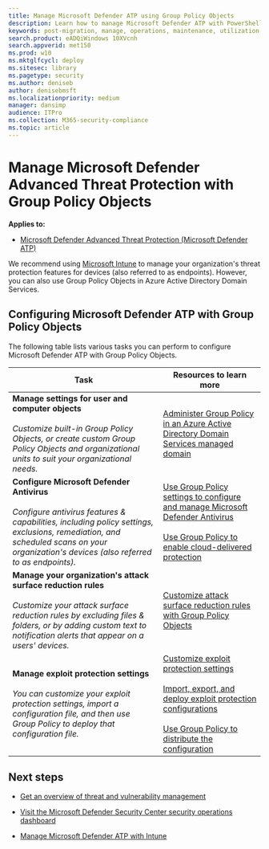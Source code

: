 ```yaml
---
title: Manage Microsoft Defender ATP using Group Policy Objects
description: Learn how to manage Microsoft Defender ATP with PowerShell
keywords: post-migration, manage, operations, maintenance, utilization, PowerShell, windows defender advanced threat protection, atp, edr
search.product: eADQiWindows 10XVcnh
search.appverid: met150
ms.prod: w10
ms.mktglfcycl: deploy
ms.sitesec: library
ms.pagetype: security
ms.author: deniseb
author: denisebmsft
ms.localizationpriority: medium
manager: dansimp
audience: ITPro
ms.collection: M365-security-compliance 
ms.topic: article
---
```


# Manage Microsoft Defender Advanced Threat Protection with Group Policy Objects

**Applies to:**
- [Microsoft Defender Advanced Threat Protection (Microsoft Defender ATP)](https://go.microsoft.com/fwlink/p/?linkid=2069559)

We recommend using [Microsoft Intune](https://docs.microsoft.com/mem/intune/fundamentals/what-is-intune) to manage your organization's threat protection features for devices (also referred to as endpoints). However, you can also use Group Policy Objects in Azure Active Directory Domain Services.

## Configuring Microsoft Defender ATP with Group Policy Objects

The following table lists various tasks you can perform to configure Microsoft Defender ATP with Group Policy Objects.

|Task  |Resources to learn more  |
|---------|---------|
|**Manage settings for user and computer objects** <br/><br/>*Customize built-in Group Policy Objects, or create custom Group Policy Objects and organizational units to suit your organizational needs.*     |[Administer Group Policy in an Azure Active Directory Domain Services managed domain](https://docs.microsoft.com/azure/active-directory-domain-services/manage-group-policy)   |
|**Configure Microsoft Defender Antivirus** <br/><br/>*Configure antivirus features & capabilities, including policy settings, exclusions, remediation, and scheduled scans on your organization's devices (also referred to as endpoints).*   |[Use Group Policy settings to configure and manage Microsoft Defender Antivirus](https://docs.microsoft.com/windows/security/threat-protection/microsoft-defender-antivirus/use-group-policy-microsoft-defender-antivirus) <br/><br/>[Use Group Policy to enable cloud-delivered protection](https://docs.microsoft.com/windows/security/threat-protection/microsoft-defender-antivirus/enable-cloud-protection-microsoft-defender-antivirus#use-group-policy-to-enable-cloud-delivered-protection)      |
|**Manage your organization's attack surface reduction rules** <br/><br/>*Customize your attack surface reduction rules by excluding files & folders, or by adding custom text to notification alerts that appear on a users' devices.* |[Customize attack surface reduction rules with Group Policy Objects](https://docs.microsoft.com/windows/security/threat-protection/microsoft-defender-atp/customize-attack-surface-reduction#use-group-policy-to-exclude-files-and-folders) |
|**Manage exploit protection settings**<br/><br/>*You can customize your exploit protection settings, import a configuration file, and then use Group Policy to deploy that configuration file.*  |[Customize exploit protection settings](https://docs.microsoft.com/windows/security/threat-protection/microsoft-defender-atp/customize-exploit-protection) <br/><br/>[Import, export, and deploy exploit protection configurations](https://docs.microsoft.com/windows/security/threat-protection/microsoft-defender-atp/import-export-exploit-protection-emet-xml)<br/><br/>[Use Group Policy to distribute the configuration](https://docs.microsoft.com/windows/security/threat-protection/microsoft-defender-atp/import-export-exploit-protection-emet-xml#use-group-policy-to-distribute-the-configuration)  |

## Next steps

- [Get an overview of threat and vulnerability management](https://docs.microsoft.com/windows/security/threat-protection/microsoft-defender-atp/next-gen-threat-and-vuln-mgt)

- [Visit the Microsoft Defender Security Center security operations dashboard](https://docs.microsoft.com/windows/security/threat-protection/microsoft-defender-atp/security-operations-dashboard)

- [Manage Microsoft Defender ATP with Intune](manage-atp-post-migration-intune.md)
